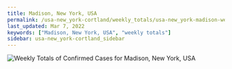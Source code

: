 ```yaml
---
title: Madison, New York, USA
permalink: /usa-new_york-cortland/weekly_totals/usa-new_york-madison-weekly_totals.html
last_updated: Mar 7, 2022
keywords: ["Madison, New York, USA", "weekly totals"]
sidebar: usa-new_york-cortland_sidebar
---
```


![Weekly Totals of Confirmed Cases for Madison, New York, USA](/covid_tracker/images/graphs/usa-new_york-madison-weekly_totals_graph.png)
